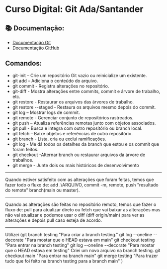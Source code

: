# Curso Digital: Git Ada/Santander

## 📚 Documentação:
- [Documentação Git](https://git-scm/doc)
- [Documentação GitHub](https://docs.github.com/pt)

## Comandos:
* git-init – Crie um repositório Git vazio ou reinicialize um existente.
* git add – Adiciona o conteúdo do arquivo.
* git commit - Registra alterações no repositório.
* git-diff - Mostra alterações entre commits, commit e árvore de trabalho, etc.
* git restore - Restaurar os arquivos das árvores de trabalho.
* git restore --staged - Restaura os arquivos mesmo depois do commit.
* git log – Mostrar logs de commit.
* git remote - Gerenciar conjunto de repositórios rastreados.
* git push – Atualiza referências remotas junto com objetos associados.
* git pull - Busca e integra com outro repositório ou branch local.
* git fetch – Baixe objetos e referências de outro repositório.
* git branch - Lista, cria ou exclui ramificações.
* git log - Me dá todos os detalhes da branch que estou e os commit que foram feitos.
* git checkout -Alternar branch ou restaurar arquivos da árvore de trabalhoe.
* git merge - Junte dois ou mais históricos de desenvolvimento

***
Quando estiver satisfeito com as alterações que foram feitas, temos que fazer todo o fluxo de: add .\ARQUIVO, commit -m, remote, push "resultado do remote" branch(main ou master).
***
Quando as alterações são feitas no repositório remoto, temos que fazer o fluxo de: pull para atualizar direto ou fetch que vai baixar as alterações mas não vai atualizar e podemos usar o diff (diff origin/main) para ver as alterações e depois pull caso esteja de acordo.
***
Utilizei (git branch testing "Para criar a branch testing."
git log --oneline --decorate "Para mostar que o HEAD estava em main"
git checkout testing "Para entrar na branch testing"
git log --oneline --decorate "Para mostar que o HEAD estava em testing"
Criei um novo arquivo na branch testing.
git checkout main "Para entrar na branch main"
git merge testing "Para trazer tudo que foi feito na branch testing para a branch main"
)